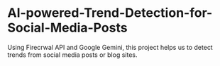 # AI-powered-Trend-Detection-for-Social-Media-Posts
Using Firecrwal API and Google Gemini, this project helps us to detect trends from social media posts or blog sites. 
